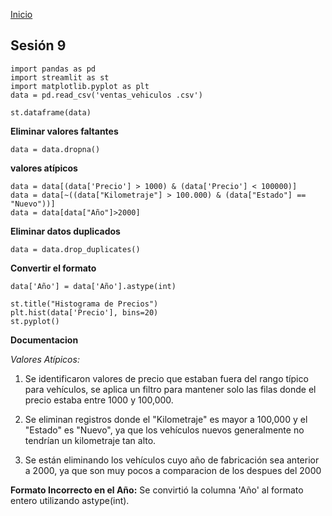 <!-- No borrar o modificar -->
[Inicio](./index.md)

## Sesión 9 
```
import pandas as pd
import streamlit as st
import matplotlib.pyplot as plt 
data = pd.read_csv('ventas_vehiculos .csv')

st.dataframe(data)
```
**Eliminar valores faltantes**
```
data = data.dropna()
```
**valores atípicos**
```
data = data[(data['Precio'] > 1000) & (data['Precio'] < 100000)]
data = data[~((data["Kilometraje"] > 100.000) & (data["Estado"] == "Nuevo"))]
data = data[data["Año"]>2000]
```

**Eliminar datos duplicados**
```
data = data.drop_duplicates()
```

**Convertir el formato** 
```
data['Año'] = data['Año'].astype(int)
```
```
st.title("Histograma de Precios")
plt.hist(data['Precio'], bins=20)
st.pyplot()
```

**Documentacion**


*Valores Atípicos:*

1. Se identificaron valores de precio que estaban fuera del rango típico para vehículos, se aplica un filtro para mantener solo las filas donde el precio estaba entre 1000 y 100,000.

2. Se eliminan registros donde el "Kilometraje" es mayor a 100,000 y el "Estado" es "Nuevo", ya que los vehículos nuevos generalmente no tendrían un kilometraje tan alto. 

3. Se están eliminando los vehículos cuyo año de fabricación sea anterior a 2000, ya que son muy pocos a comparacion de los despues del 2000


**Formato Incorrecto en el Año:**
 Se convirtió la columna 'Año' al formato entero utilizando astype(int).
